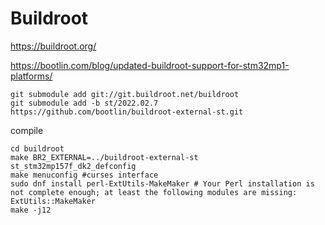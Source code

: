 # Buildroot

https://buildroot.org/

https://bootlin.com/blog/updated-buildroot-support-for-stm32mp1-platforms/

```shell
git submodule add git://git.buildroot.net/buildroot
git submodule add -b st/2022.02.7 https://github.com/bootlin/buildroot-external-st.git
```

compile

```shell
cd buildroot
make BR2_EXTERNAL=../buildroot-external-st st_stm32mp157f_dk2_defconfig
make menuconfig #curses interface
sudo dnf install perl-ExtUtils-MakeMaker # Your Perl installation is not complete enough; at least the following modules are missing: ExtUtils::MakeMaker
make -j12
```
